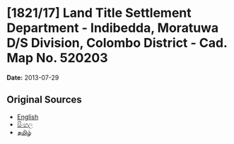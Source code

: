 # [1821/17] Land Title Settlement Department - Indibedda, Moratuwa D/S Division, Colombo District - Cad. Map No. 520203

**Date:** 2013-07-29

## Original Sources

- [English](https://documents.gov.lk/view/extra-gazettes/2013/7/1821-17_E.pdf)
- [සිංහල](https://documents.gov.lk/view/extra-gazettes/2013/7/1821-17_S.pdf)
- [தமிழ்](https://documents.gov.lk/view/extra-gazettes/2013/7/1821-17_T.pdf)
